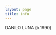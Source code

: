 ```yaml
---
layout: page
title: info
---
```

 
DANILO LUNA (b.1990) 
<br>
<br>
<p class="description" style="text-align: justify;">

